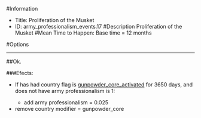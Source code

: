 #Information
 - Title: Proliferation of the Musket
 - ID: army_professionalism_events.17
#Description
Proliferation of the Musket
#Mean Time to Happen:
Base time = 12 months

#Options

___
##Ok.

###Efects:<ul><li>If has had country flag is [gunpowder_core_activated](../flags/gunpowder_core_activated.md) for 3650 days, and does not have army professionalism is 1:</li><ul><li>add army professionalism = 0.025</li></ul><li>remove country modifier = gunpowder_core</li></ul>
